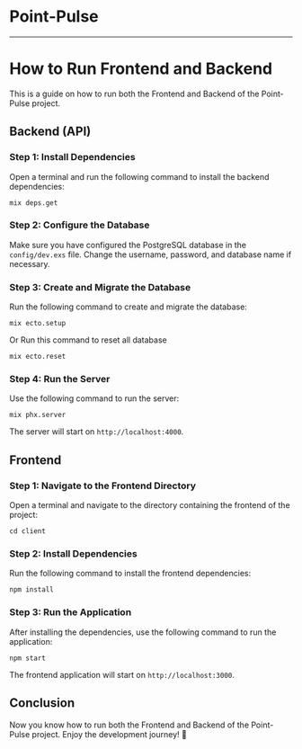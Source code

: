 # Point-Pulse

---

# How to Run Frontend and Backend

This is a guide on how to run both the Frontend and Backend of the Point-Pulse project.

## Backend (API)

### Step 1: Install Dependencies

Open a terminal and run the following command to install the backend dependencies:

```
mix deps.get
```

### Step 2: Configure the Database

Make sure you have configured the PostgreSQL database in the `config/dev.exs` file. Change the username, password, and database name if necessary.

### Step 3: Create and Migrate the Database

Run the following command to create and migrate the database:

```
mix ecto.setup
```

Or Run this command to reset all database

```
mix ecto.reset
```

### Step 4: Run the Server

Use the following command to run the server:

```
mix phx.server
```

The server will start on `http://localhost:4000`.

## Frontend

### Step 1: Navigate to the Frontend Directory

Open a terminal and navigate to the directory containing the frontend of the project:

```
cd client
```

### Step 2: Install Dependencies

Run the following command to install the frontend dependencies:

```
npm install
```

### Step 3: Run the Application

After installing the dependencies, use the following command to run the application:

```
npm start
```

The frontend application will start on `http://localhost:3000`.

## Conclusion

Now you know how to run both the Frontend and Backend of the Point-Pulse project. Enjoy the development journey! 🚀
